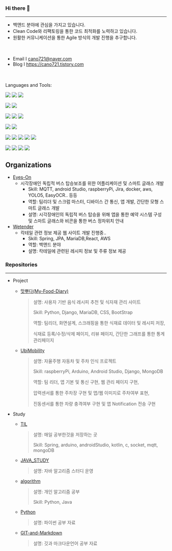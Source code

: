### Hi there 👋

---

* 백앤드 분야에 관심을 가지고 있습니다.
* Clean Code와 리팩토링을 통한 코드 최적화를 노력하고 있습니다. 
* 원활한 커뮤니케이션을 통한 Agile 방식의 개발 진행을 추구합니다.


　
- Email I [cano721@naver.com](mailto:cano721@naver.com)
- Blog I https://cano721.tistory.com


　



Languages and Tools:

<img src="https://img.shields.io/badge/JAVA-007396?style=for-the-badge&logo=java&logoColor=white"> <img src="https://img.shields.io/badge/python-3776AB?style=for-the-badge&logo=python&logoColor=white"> <img src="https://img.shields.io/badge/C-174EA6?style=for-the-badge&logo=c&logoColor=white">

<img src="https://img.shields.io/badge/mysql-4479A1?style=for-the-badge&logo=mysql&logoColor=white"> <img src="https://img.shields.io/badge/mariaDB-003545?style=for-the-badge&logo=mariaDB&logoColor=white"> 

<img src="https://img.shields.io/badge/Spring-6DB33F?style=for-the-badge&logo=Spring&logoColor=white"> <img src="https://img.shields.io/badge/django-2F8D46?style=for-the-badge&logo=django&logoColor=white"> <img src="https://img.shields.io/badge/flask-0B556A?style=for-the-badge&logo=flask&logoColor=white">

<img src="https://img.shields.io/badge/raspberryPi-A22846?style=for-the-badge&logo=raspberryPi&logoColor=white"> <img src="https://img.shields.io/badge/arduino-00979D?style=for-the-badge&logo=arduino&logoColor=white">

<img src="https://img.shields.io/badge/github-181717?style=for-the-badge&logo=github&logoColor=white"> <img src="https://img.shields.io/badge/git-F05032?style=for-the-badge&logo=git&logoColor=white"> <img src="https://img.shields.io/badge/jira-EE672F?style=for-the-badge&logo=jira&logoColor=blue"> <img src="https://img.shields.io/badge/notion-FAA918?style=for-the-badge&logo=notion&logoColor=white"> <img src="https://img.shields.io/badge/slack-783CBD?style=for-the-badge&logo=slack">

<img src="https://img.shields.io/badge/html-E34F26?style=for-the-badge&logo=html5&logoColor=white"> <img src="https://img.shields.io/badge/css-1572B6?style=for-the-badge&logo=css3&logoColor=white"> <img src="https://img.shields.io/badge/bootstrap-7952B3?style=for-the-badge&logo=bootstrap&logoColor=white"> <img src="https://img.shields.io/badge/androidStudio-88CE02?style=for-the-badge&logo=androidStudio&logoColor=white">



## Organizations

* [Eyes-On](https://github.com/Eyes-On)
  * 시각장애인 독립적 버스 탑승보조를 위한 어플리케이션 및 스마트 글래스 개발
    * Skill: MQTT, android Studio, raspberryPi, Jira, docker, aws, YOLO5, EasyOCR.. 등등
    * 역할: 팀리더 및 스크럼 마스터,  디바이스 간 통신, 앱 개발, 간단한 모형 스마트 글래스 개발
    * 설명: 시각장애인의 독립적 버스 탑승을 위해 앱을 통한 예약 시스템 구성 및 스마트 글래스와 비콘을 통한 버스 정차위치 안내
* [Wetender](https://github.com/we-tender)
  * 칵테일 관련 정보 제공 웹 사이트 개발 진행중..
    * Skill: Spring, JPA, MariaDB,React, AWS
    * 역할: 백앤드 분야
    * 설명: 칵테일에 관련된 레시피 정보 및 주류 정보 제공



### Repositories

---

* Project

  * [맛뿌다(My-Food-Diary)](https://github.com/cano721/my-food-diary)

    >설명: 사용자 기반 음식 레시피 추천 및 식자재 관리 사이트
    >
    >Skill: Python, Django, MariaDB, CSS, BootStrap
    >
    >역할: 팀리더, 화면설계, 스크래핑을 통한 식재료 데이터 및 레시피 저장,
    >
    > 식재료 등록/수정/삭제 페이지, 리뷰 페이지, 간단한 그래프를 통한 통계 관리페이지

  * [UbiMobility](https://github.com/cano721/UbiMobility)

    >설명: 자율주행 자동차 및 주차 인식 프로젝트
    >
    >Skill: raspberryPi, Arduino, Android Studio, Django, MongoDB
    >
    >역할: 팀 리더, 앱 기본 및 통신 구현, 웹 관리 페이지 구현,
    >
    > 압력센서를 통한 주차장 구현 및 앱/웹 이미지로 주차여부 표현,
    >
    > 진동센서를 통한 차량 충격여부 구현 및 앱 Notification 전송 구현

* Study

  * [TIL](https://github.com/cano721/TIL)

    >설명: 매일 공부한것을 저장하는 곳
    >
    >Skill: Spring, arduino, androidStudio, kotlin, c, socket, mqtt, mongoDB

  * [JAVA_STUDY](https://github.com/cano721/JAVA_STUDY)

    >설명: 자바 알고리즘 스터디 운영

  * [algorithm](https://github.com/cano721/algorithm)

    >설명: 개인 알고리즘 공부
    >
    >Skill: Python, Java

  * [Python](https://github.com/cano721/Python)

    >설명: 파이썬 공부 자료

  * [GIT-and-Markdown](https://github.com/cano721/Git-and-Markdown)

    >설명: 깃과 마크다운언어 공부 자료


